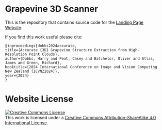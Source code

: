 # Grapevine 3D Scanner

This is the repository that contains source code for the [Landing Page Website](https://uc-vision.github.io/grapevine-3d-scanner-landing-page/).

If you find this work useful please cite:
```
@inproceedings{dobbs2024accurate,
title={Accurate {3D} Grapevine Structure Extraction from High-Resolution Point Clouds},
author={Dobbs, Harry and Peat, Casey and Batchelor, Oliver and Atlas, James and Green, Richard},
booktitle={2024 International Conference on Image and Vision Computing New Zealand (ICVNZ2024)},
year={2024}
}
```

# Website License
<a rel="license" href="http://creativecommons.org/licenses/by-sa/4.0/"><img alt="Creative Commons License" style="border-width:0" src="https://i.creativecommons.org/l/by-sa/4.0/88x31.png" /></a><br />This work is licensed under a <a rel="license" href="http://creativecommons.org/licenses/by-sa/4.0/">Creative Commons Attribution-ShareAlike 4.0 International License</a>.
